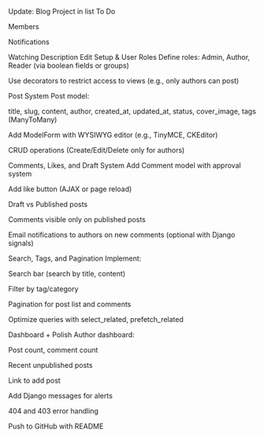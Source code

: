<!-- D:\GROW_CTS\PANKAJ-PROJECTS-\250428--week-3--ALL--\250428-apr-28-\tasks\assi-1--Django-\Django-React-Full-Stack-App-main\todo-250430-apr-30--w03d03t01-.md -->

Update: Blog Project
in list 
To Do

Members



Notifications

Watching
Description
Edit
Setup & User Roles
Define roles: Admin, Author, Reader (via boolean fields or groups)

Use decorators to restrict access to views (e.g., only authors can post)

Post System
Post model:

title, slug, content, author, created_at, updated_at, status, cover_image, tags (ManyToMany)

Add ModelForm with WYSIWYG editor (e.g., TinyMCE, CKEditor)

CRUD operations (Create/Edit/Delete only for authors)

 

Comments, Likes, and Draft System
Add Comment model with approval system

Add like button (AJAX or page reload)

Draft vs Published posts

Comments visible only on published posts

Email notifications to authors on new comments (optional with Django signals)

Search, Tags, and Pagination
Implement:

Search bar (search by title, content)

Filter by tag/category

Pagination for post list and comments

Optimize queries with select_related, prefetch_related

Dashboard + Polish
Author dashboard:

Post count, comment count

Recent unpublished posts

Link to add post

Add Django messages for alerts

404 and 403 error handling

Push to GitHub with README